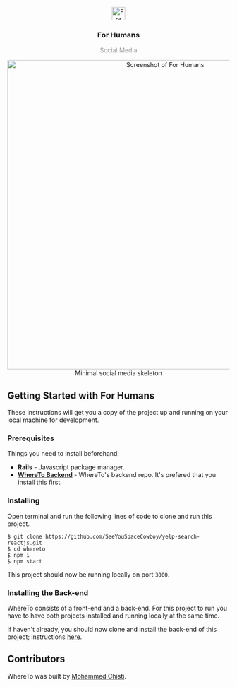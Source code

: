 <p align="center">
  <img
    src="https://user-images.githubusercontent.com/7621982/32417579-9f36cc7e-c229-11e7-8f36-add9295e60d3.png"
    alt="For Humans Rails"
    width="30" />
</p>
<h3 align="center">
  For Humans
</h3>
<p align="center" style="color: #999;">Social Media</p>

<p align="center">
  <img
    src="https://user-images.githubusercontent.com/7621982/32417551-453dcb8c-c229-11e7-89ff-c1409b1b5207.png"
    alt="Screenshot of For Humans"
    width="700" />
    </br>
    Minimal social media skeleton
</p>

## Getting Started with For Humans
These instructions will get you a copy of the project up and running on your local machine for development.

### Prerequisites
Things you need to install beforehand:
* **Rails** - Javascript package manager.
* [**WhereTo Backend**](https://github.com/SeeYouSpaceCowboy/yelp-search-nodejs.git) - WhereTo's backend repo. It's prefered that you install this first.

### Installing

Open terminal and run the following lines of code to clone and run this project.

 ```shell
 $ git clone https://github.com/SeeYouSpaceCowboy/yelp-search-reactjs.git
 $ cd whereto
 $ npm i
 $ npm start
 ```
 This project should now be running locally on port `3000`.

### Installing the Back-end
WhereTo consists of a front-end and a back-end. For this project to run you have to have both projects installed and running locally at the same time.

If haven't already, you should now clone and install the back-end of this project; instructions [here](https://github.com/SeeYouSpaceCowboy/yelp-search-nodejs.git).

## Contributors
WhereTo was built by [Mohammed Chisti](http://mohammedchisti.com).
